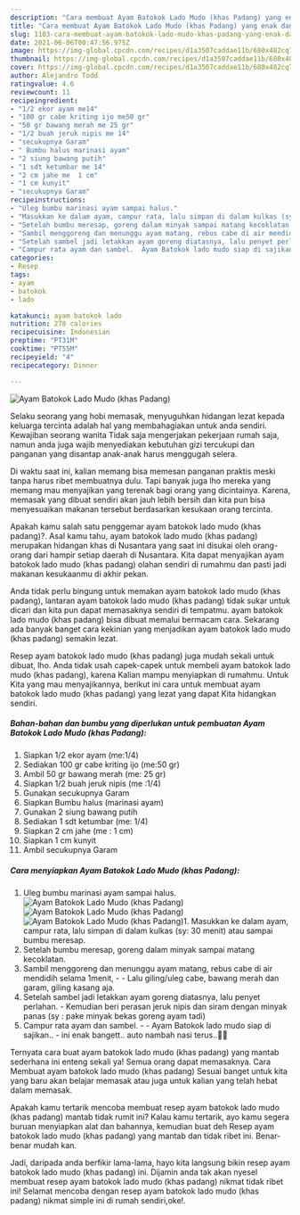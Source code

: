 ```yaml
---
description: "Cara membuat Ayam Batokok Lado Mudo (khas Padang) yang enak dan Mudah Dibuat"
title: "Cara membuat Ayam Batokok Lado Mudo (khas Padang) yang enak dan Mudah Dibuat"
slug: 1103-cara-membuat-ayam-batokok-lado-mudo-khas-padang-yang-enak-dan-mudah-dibuat
date: 2021-06-06T00:47:56.975Z
image: https://img-global.cpcdn.com/recipes/d1a3507caddae11b/680x482cq70/ayam-batokok-lado-mudo-khas-padang-foto-resep-utama.jpg
thumbnail: https://img-global.cpcdn.com/recipes/d1a3507caddae11b/680x482cq70/ayam-batokok-lado-mudo-khas-padang-foto-resep-utama.jpg
cover: https://img-global.cpcdn.com/recipes/d1a3507caddae11b/680x482cq70/ayam-batokok-lado-mudo-khas-padang-foto-resep-utama.jpg
author: Alejandro Todd
ratingvalue: 4.6
reviewcount: 11
recipeingredient:
- "1/2 ekor ayam me14"
- "100 gr cabe kriting ijo me50 gr"
- "50 gr bawang merah me 25 gr"
- "1/2 buah jeruk nipis me 14"
- "secukupnya Garam"
- " Bumbu halus marinasi ayam"
- "2 siung bawang putih"
- "1 sdt ketumbar me 14"
- "2 cm jahe me  1 cm"
- "1 cm kunyit"
- "secukupnya Garam"
recipeinstructions:
- "Uleg bumbu marinasi ayam sampai halus."
- "Masukkan ke dalam ayam, campur rata, lalu simpan di dalam kulkas (sy: 30 menit) atau sampai bumbu meresap."
- "Setelah bumbu meresap, goreng dalam minyak sampai matang kecoklatan."
- "Sambil menggoreng dan menunggu ayam matang, rebus cabe di air mendidih selama 1menit,   Lalu giling/uleg cabe, bawang merah dan garam, giling kasang aja."
- "Setelah sambel jadi letakkan ayam goreng diatasnya, lalu penyet perlahan. Kemudian beri perasan jeruk nipis dan siram dengan minyak panas (sy : pake minyak bekas goreng ayam tadi)"
- "Campur rata ayam dan sambel.  Ayam Batokok lado mudo siap di sajikan..  ini enak bangett.. auto nambah nasi terus..🥰🥰"
categories:
- Resep
tags:
- ayam
- batokok
- lado

katakunci: ayam batokok lado 
nutrition: 278 calories
recipecuisine: Indonesian
preptime: "PT31M"
cooktime: "PT55M"
recipeyield: "4"
recipecategory: Dinner

---
```



![Ayam Batokok Lado Mudo (khas Padang)](https://img-global.cpcdn.com/recipes/d1a3507caddae11b/680x482cq70/ayam-batokok-lado-mudo-khas-padang-foto-resep-utama.jpg)

Selaku seorang yang hobi memasak, menyuguhkan hidangan lezat kepada keluarga tercinta adalah hal yang membahagiakan untuk anda sendiri. Kewajiban seorang  wanita Tidak saja mengerjakan pekerjaan rumah saja, namun anda juga wajib menyediakan kebutuhan gizi tercukupi dan panganan yang disantap anak-anak harus menggugah selera.

Di waktu  saat ini, kalian memang bisa memesan panganan praktis meski tanpa harus ribet membuatnya dulu. Tapi banyak juga lho mereka yang memang mau menyajikan yang terenak bagi orang yang dicintainya. Karena, memasak yang dibuat sendiri akan jauh lebih bersih dan kita pun bisa menyesuaikan makanan tersebut berdasarkan kesukaan orang tercinta. 



Apakah kamu salah satu penggemar ayam batokok lado mudo (khas padang)?. Asal kamu tahu, ayam batokok lado mudo (khas padang) merupakan hidangan khas di Nusantara yang saat ini disukai oleh orang-orang dari hampir setiap daerah di Nusantara. Kita dapat menyajikan ayam batokok lado mudo (khas padang) olahan sendiri di rumahmu dan pasti jadi makanan kesukaanmu di akhir pekan.

Anda tidak perlu bingung untuk memakan ayam batokok lado mudo (khas padang), lantaran ayam batokok lado mudo (khas padang) tidak sukar untuk dicari dan kita pun dapat memasaknya sendiri di tempatmu. ayam batokok lado mudo (khas padang) bisa dibuat memalui bermacam cara. Sekarang ada banyak banget cara kekinian yang menjadikan ayam batokok lado mudo (khas padang) semakin lezat.

Resep ayam batokok lado mudo (khas padang) juga mudah sekali untuk dibuat, lho. Anda tidak usah capek-capek untuk membeli ayam batokok lado mudo (khas padang), karena Kalian mampu menyiapkan di rumahmu. Untuk Kita yang mau menyajikannya, berikut ini cara untuk membuat ayam batokok lado mudo (khas padang) yang lezat yang dapat Kita hidangkan sendiri.

<!--inarticleads1-->

##### Bahan-bahan dan bumbu yang diperlukan untuk pembuatan Ayam Batokok Lado Mudo (khas Padang):

1. Siapkan 1/2 ekor ayam (me:1/4)
1. Sediakan 100 gr cabe kriting ijo (me:50 gr)
1. Ambil 50 gr bawang merah (me: 25 gr)
1. Siapkan 1/2 buah jeruk nipis (me :1/4)
1. Gunakan secukupnya Garam
1. Siapkan  Bumbu halus (marinasi ayam)
1. Gunakan 2 siung bawang putih
1. Sediakan 1 sdt ketumbar (me: 1/4)
1. Siapkan 2 cm jahe (me : 1 cm)
1. Siapkan 1 cm kunyit
1. Ambil secukupnya Garam




<!--inarticleads2-->

##### Cara menyiapkan Ayam Batokok Lado Mudo (khas Padang):

1. Uleg bumbu marinasi ayam sampai halus.
<img src="https://img-global.cpcdn.com/steps/afbbb29c9e65c107/160x128cq70/ayam-batokok-lado-mudo-khas-padang-langkah-memasak-1-foto.jpg" alt="Ayam Batokok Lado Mudo (khas Padang)"><img src="https://img-global.cpcdn.com/steps/b5cd02a5156dd537/160x128cq70/ayam-batokok-lado-mudo-khas-padang-langkah-memasak-1-foto.jpg" alt="Ayam Batokok Lado Mudo (khas Padang)"><img src="https://img-global.cpcdn.com/steps/47773abae605fdbb/160x128cq70/ayam-batokok-lado-mudo-khas-padang-langkah-memasak-1-foto.jpg" alt="Ayam Batokok Lado Mudo (khas Padang)">1. Masukkan ke dalam ayam, campur rata, lalu simpan di dalam kulkas (sy: 30 menit) atau sampai bumbu meresap.
1. Setelah bumbu meresap, goreng dalam minyak sampai matang kecoklatan.
1. Sambil menggoreng dan menunggu ayam matang, rebus cabe di air mendidih selama 1menit,  -  - Lalu giling/uleg cabe, bawang merah dan garam, giling kasang aja.
1. Setelah sambel jadi letakkan ayam goreng diatasnya, lalu penyet perlahan. - Kemudian beri perasan jeruk nipis dan siram dengan minyak panas (sy : pake minyak bekas goreng ayam tadi)
1. Campur rata ayam dan sambel. -  - Ayam Batokok lado mudo siap di sajikan..  - ini enak bangett.. auto nambah nasi terus..🥰🥰




Ternyata cara buat ayam batokok lado mudo (khas padang) yang mantab sederhana ini enteng sekali ya! Semua orang dapat memasaknya. Cara Membuat ayam batokok lado mudo (khas padang) Sesuai banget untuk kita yang baru akan belajar memasak atau juga untuk kalian yang telah hebat dalam memasak.

Apakah kamu tertarik mencoba membuat resep ayam batokok lado mudo (khas padang) mantab tidak rumit ini? Kalau kamu tertarik, ayo kamu segera buruan menyiapkan alat dan bahannya, kemudian buat deh Resep ayam batokok lado mudo (khas padang) yang mantab dan tidak ribet ini. Benar-benar mudah kan. 

Jadi, daripada anda berfikir lama-lama, hayo kita langsung bikin resep ayam batokok lado mudo (khas padang) ini. Dijamin anda tak akan nyesel membuat resep ayam batokok lado mudo (khas padang) nikmat tidak ribet ini! Selamat mencoba dengan resep ayam batokok lado mudo (khas padang) nikmat simple ini di rumah sendiri,oke!.

